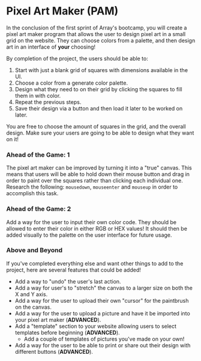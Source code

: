 # Pixel Art Maker (PAM)
In the conclusion of the first sprint of Array's bootcamp, you will create a pixel art maker program that allows the user to design pixel art in a small grid on the website. They can choose colors from a palette, and then design art in an interface of **your** choosing!

By completion of the project, the users should be able to:
1. Start with just a blank grid of squares with dimensions available in the UI.
2. Choose a color from a generate color palette.
3. Design what they need to on their grid by clicking the squares to fill them in with color.
4. Repeat the previous steps. 
5. Save their design via a button and then load it later to be worked on later.

You are free to choose the amount of squares in the grid, and the overall design. Make sure your users are going to be able to design what they want on it! 

### Ahead of the Game: 1

The pixel art maker can be improved by turning it into a "true" canvas. This means that users will be able to hold down their mouse button and drag in order to paint over the squares rather than clicking each individual one. Research the following: `mousedown`, `mouseenter` and `mouseup` in order to accomplish this task. 

### Ahead of the Game: 2

Add a way for the user to input their own color code. They should be allowed to enter their color in either RGB or HEX values! It should then be added visually to the palette on the user interface for future usage.

### Above and Beyond

If you've completed everything else and want other things to add to the project, here are several features that could be added!

- Add a way to "undo" the user's last action. 
- Add a way for user's to "stretch" the canvas to a larger size on both the X and Y axis. 
- Add a way for the user to upload their own "cursor" for the paintbrush on the canvas. 
- Add a way for the user to upload a picture and have it be imported into your pixel art maker (**ADVANCED**).
- Add a "template" section to your website allowing users to select templates before beginning (**ADVANCED**). 
   - Add a couple of templates of pictures you've made on your own!
- Add a way for the user to be able to print or share out their design with different buttons (**ADVANCED**).

